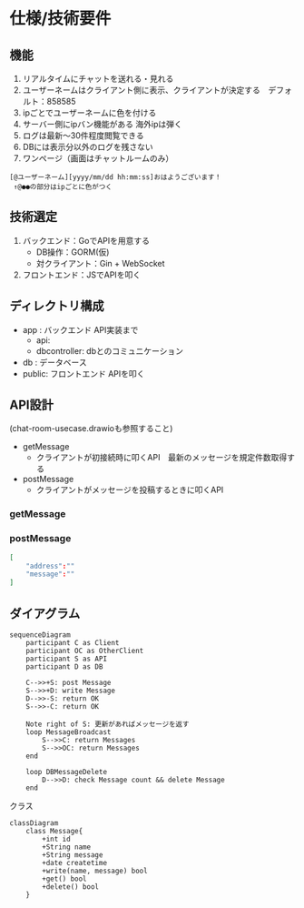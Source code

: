 # 仕様/技術要件

## 機能

1) リアルタイムにチャットを送れる・見れる
2) ユーザーネームはクライアント側に表示、クライアントが決定する　デフォルト：858585
3) ipごとでユーザーネームに色を付ける
4) サーバー側にipバン機能がある 海外ipは弾く
5) ログは最新～30件程度閲覧できる
6) DBには表示分以外のログを残さない
7) ワンページ（画面はチャットルームのみ）

```
[@ユーザーネーム][yyyy/mm/dd hh:mm:ss]おはようございます！
 ↑@●●の部分はipごとに色がつく
```

## 技術選定

1) バックエンド：GoでAPIを用意する
    - DB操作：GORM(仮)
    - 対クライアント：Gin + WebSocket
2) フロントエンド：JSでAPIを叩く

## ディレクトリ構成

- app   : バックエンド  API実装まで
    - api: 
    - dbcontroller: dbとのコミュニケーション
- db    : データベース
- public: フロントエンド APIを叩く

## API設計

(chat-room-usecase.drawioも参照すること)
- getMessage
    - クライアントが初接続時に叩くAPI　最新のメッセージを規定件数取得する
- postMessage
    - クライアントがメッセージを投稿するときに叩くAPI

### getMessage
### postMessage

```json
[
    "address":""
    "message":""
]
```

## ダイアグラム

```mermaid
sequenceDiagram
    participant C as Client
    participant OC as OtherClient
    participant S as API
    participant D as DB

    C-->>+S: post Message
    S-->>+D: write Message
    D-->>-S: return OK
    S-->>-C: return OK

    Note right of S: 更新があればメッセージを返す
    loop MessageBroadcast
        S-->>C: return Messages
        S-->>OC: return Messages
    end

    loop DBMessageDelete
        D-->>D: check Message count && delete Message
    end
```

クラス
```mermaid
classDiagram
    class Message{
        +int id
        +String name
        +String message
        +date createtime
        +write(name, message) bool
        +get() bool 
        +delete() bool
    }
```
